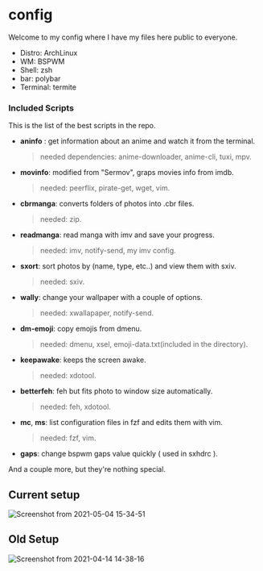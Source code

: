 # config

Welcome to my config
where I have my files here public to everyone.

- Distro: ArchLinux
- WM: BSPWM
- Shell: zsh
- bar: polybar
- Terminal: termite

### Included Scripts

This is the list of the best scripts in the repo.

- **aninfo** : get information about an anime and watch it from the terminal.
    > needed dependencies: anime-downloader, anime-cli, tuxi, mpv.
- **movinfo**: modified from "Sermov", graps movies info from imdb.
    > needed: peerflix, pirate-get, wget, vim.
- **cbrmanga**: converts folders of photos into .cbr files.
    > needed: zip.
- **readmanga**: read manga with imv and save your progress.
    > needed: imv, notify-send, my imv config.
- **sxort**: sort photos by (name, type, etc..) and view them with sxiv.
    > needed: sxiv.
- **wally**: change your wallpaper with a couple of options.
    > needed: xwallapaper, notify-send.
- **dm-emoji**: copy emojis from dmenu.
    > needed: dmenu, xsel,  emoji-data.txt(included in the directory).
- **keepawake**: keeps the screen awake.
    > needed: xdotool.
- **betterfeh**: feh but fits photo to window size automatically.
    > needed: feh, xdotool.
- **mc**, **ms**: list configuration files in fzf and edits them with vim.
    > needed: fzf, vim.
- **gaps**: change bspwm gaps value quickly ( used in sxhdrc ).

And a couple more, but they're nothing special.

## Current setup
![Screenshot from 2021-05-04 15-34-51](https://user-images.githubusercontent.com/78548167/117004249-88aa7b00-acee-11eb-843f-6463a3a587bc.png)


## Old Setup
![Screenshot from 2021-04-14 14-38-16](https://user-images.githubusercontent.com/78548167/114704392-38fc1380-9d2f-11eb-8b57-e66fe3537ac1.png)

